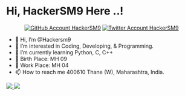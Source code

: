 # Hi, HackerSM9 Here ..!
<p align="center"><a href="https://github.com/Hackersm9/"><img src="https://img.shields.io/badge/github-HackerSM9-black.svg?style=social&logo=github"
alt="GitHub Account HackerSM9"></a>
<a href="https://twitter.com/HackerSM9_/"><img src="https://img.shields.io/badge/Twitter-HackerSM9__-black.svg?style=social&logo=twitter"
alt="Twitter Account HackerSM9"></a></p>

- 👋 Hi, I’m @Hackersm9
- 👀 I’m interested in Coding, Developing, & Programming.
- 🌱 I’m currently learning Python, C, C++
- 🎂 Birth Place: MH 09
- 💼 Work Place: MH 04
- 📫 How to reach me 400610 Thane (W), Maharashtra, India.

<a href="https://github-readme-stats.vercel.app/api?username=hackersm9&show_icons=true&include_all_commits=true&theme=react&cache_seconds=3200&hide_border=true"><img src="https://github-readme-stats.vercel.app/api?username=hackersm9&show_icons=true&include_all_commits=true&theme=react&cache_seconds=3400&hide_border=false">
<a/>
<a href="https://github-readme-stats.vercel.app/api/top-langs/?username=hackersm9&theme=react&hide_border=true&cache_seconds=3200"><img src="https://github-readme-stats.vercel.app/api/top-langs/?username=hackersm9&theme=react&hide_border=false">
<a/>
